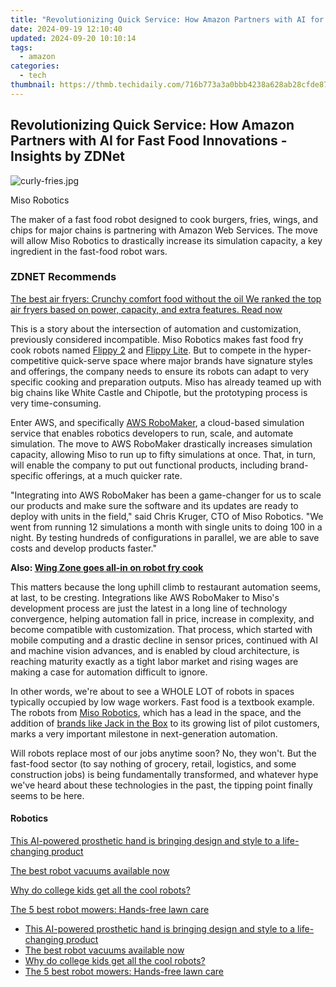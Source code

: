 ```yaml
---
title: "Revolutionizing Quick Service: How Amazon Partners with AI for Fast Food Innovations - Insights by ZDNet"
date: 2024-09-19 12:10:40
updated: 2024-09-20 10:10:14
tags:
  - amazon
categories:
  - tech
thumbnail: https://thmb.techidaily.com/716b773a3a0bbb4238a628ab28cfde8731d3dd391169cbf818a66e733201ea5d.jpg
---
```


## Revolutionizing Quick Service: How Amazon Partners with AI for Fast Food Innovations - Insights by ZDNet

![curly-fries.jpg](https://www.zdnet.com/a/img/resize/e05bb3aba46e75516e3b0bff1245032d711bf346/2022/06/04/70b5d529-55f7-4123-a289-9bef03c7cb53/curly-fries.jpg?auto=webp&width=1280)

Miso Robotics

The maker of a fast food robot designed to cook burgers, fries, wings, and chips for major chains is partnering with Amazon Web Services. The move will allow Miso Robotics to drastically increase its simulation capacity, a key ingredient in the fast-food robot wars.

### **ZDNET** Recommends

[The best air fryers: Crunchy comfort food without the oil We ranked the top air fryers based on power, capacity, and extra features.  Read now](https://www.zdnet.com/article/best-air-fryer/)

This is a story about the intersection of automation and customization, previously considered incompatible. Miso Robotics makes fast food fry cook robots named [Flippy 2](https://misorobotics.com/flippy-2/) and [Flippy Lite](https://misorobotics.com/flippy-lite/). But to compete in the hyper-competitive quick-serve space where major brands have signature styles and offerings, the company needs to ensure its robots can adapt to very specific cooking and preparation outputs. Miso has already teamed up with big chains like White Castle and Chipotle, but the prototyping process is very time-consuming. 

Enter AWS, and specifically [AWS RoboMaker](https://buy.geni.us/Proxy.ashx?TSID=368250&GR%5FURL=https%3A%2F%2Faws.amazon.com%2Frobomaker%2F%3Ftag%3Dzd-buy-button-20%26ascsubtag%3D%5F%5FCOM%5FCLICK%5FID%5F%5F%7C5e990b2e-0b7e-4c7d-b189-63c9756251f2%7Cdtp&dtb=1), a cloud-based simulation service that enables robotics developers to run, scale, and automate simulation. The move to AWS RoboMaker drastically increases simulation capacity, allowing Miso to run up to fifty simulations at once. That, in turn, will enable the company to put out functional products, including brand-specific offerings, at a much quicker rate.

"Integrating into AWS RoboMaker has been a game-changer for us to scale our products and make sure the software and its updates are ready to deploy with units in the field," said Chris Kruger, CTO of Miso Robotics. "We went from running 12 simulations a month with single units to doing 100 in a night. By testing hundreds of configurations in parallel, we are able to save costs and develop products faster."

**Also: [Wing Zone goes all-in on robot fry cook](https://www.zdnet.com/article/chain-goes-all-in-on-robot-fry-cook/)**

This matters because the long uphill climb to restaurant automation seems, at last, to be cresting. Integrations like AWS RoboMaker to Miso's development process are just the latest in a long line of technology convergence, helping automation fall in price, increase in complexity, and become compatible with customization. That process, which started with mobile computing and a drastic decline in sensor prices, continued with AI and machine vision advances, and is enabled by cloud architecture, is reaching maturity exactly as a tight labor market and rising wages are making a case for automation difficult to ignore.

In other words, we're about to see a WHOLE LOT of robots in spaces typically occupied by low wage workers. Fast food is a textbook example. The robots from [Miso Robotics](https://misorobotics.com/), which has a lead in the space, and the addition of [brands like Jack in the Box](https://www.zdnet.com/article/jack-in-the-box-turns-to-robots-to-solve-staffing-challenges/) to its growing list of pilot customers, marks a very important milestone in next-generation automation.

Will robots replace most of our jobs anytime soon? No, they won't. But the fast-food sector (to say nothing of grocery, retail, logistics, and some construction jobs) is being fundamentally transformed, and whatever hype we've heard about these technologies in the past, the tipping point finally seems to be here. 

#### Robotics

[This AI-powered prosthetic hand is bringing design and style to a life-changing product](https://www.zdnet.com/article/this-ai-powered-prosthetic-hand-is-bringing-design-and-style-to-a-life-changing-product/ "This AI-powered prosthetic hand is bringing design and style to a life-changing product")

[The best robot vacuums available now](https://www.zdnet.com/article/best-robot-vacuum/ "The best robot vacuums available now")

[Why do college kids get all the cool robots?](https://www.zdnet.com/article/why-college-kids-get-all-the-cool-robots/ "Why do college kids get all the cool robots?")

[The 5 best robot mowers: Hands-free lawn care](https://www.zdnet.com/article/best-robot-mower/ "The 5 best robot mowers: Hands-free lawn care")

* [This AI-powered prosthetic hand is bringing design and style to a life-changing product](https://www.zdnet.com/article/this-ai-powered-prosthetic-hand-is-bringing-design-and-style-to-a-life-changing-product/ "This AI-powered prosthetic hand is bringing design and style to a life-changing product")
* [The best robot vacuums available now](https://www.zdnet.com/article/best-robot-vacuum/ "The best robot vacuums available now")
* [Why do college kids get all the cool robots?](https://www.zdnet.com/article/why-college-kids-get-all-the-cool-robots/ "Why do college kids get all the cool robots?")
* [The 5 best robot mowers: Hands-free lawn care](https://www.zdnet.com/article/best-robot-mower/ "The 5 best robot mowers: Hands-free lawn care")

<ins class="adsbygoogle"
     style="display:block"
     data-ad-format="autorelaxed"
     data-ad-client="ca-pub-7571918770474297"
     data-ad-slot="1223367746"></ins>



<ins class="adsbygoogle"
     style="display:block"
     data-ad-client="ca-pub-7571918770474297"
     data-ad-slot="8358498916"
     data-ad-format="auto"
     data-full-width-responsive="true"></ins>
